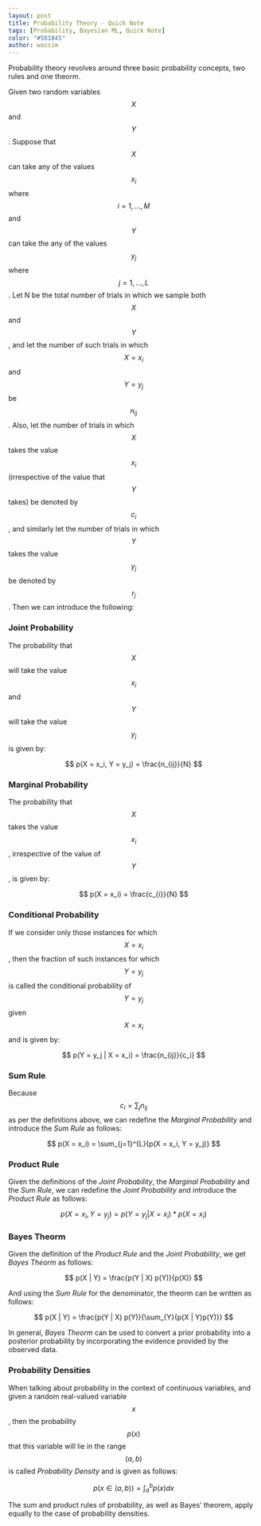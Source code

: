 ```yaml
---
layout: post
title: Probability Theory - Quick Note
tags: [Probability, Bayesian ML, Quick Note]
color: "#581845"
author: wassim
---
```


Probability theory revolves around three basic probability concepts, two rules and one theorm.

Given two random variables $$X$$ and $$Y$$. Suppose that $$X$$ can take any of the values $$x_i$$ where $$i = 1,...,M$$ and $$Y$$ can take the any of the values $$y_j$$ where $$j = 1,...,L$$. Let N be the total number of trials in which we sample both $$X$$ and $$Y$$, and let the number of such trials in which $$X=x_i$$ and $$Y = y_j$$ be $$n_{ij}$$. Also, let the number of trials in which $$X$$ takes the value $$x_i$$ (irrespective of the value that $$Y$$ takes) be denoted by $$c_i$$, and similarly let the number of trials in which $$Y$$ takes the value $$y_j$$ be denoted by $$r_j$$. Then we can introduce the following:

### Joint Probability

The probability that $$X$$ will take the value $$x_i$$ and $$Y$$ will take the value $$y_j$$ is given by:

$$ p(X = x_i, Y = y_j) = \frac{n_{ij}}{N} $$

### Marginal Probability

The probability that $$X$$ takes the value $$x_i$$, irrespective of the value of $$Y$$, is given by:

$$ p(X = x_i) = \frac{c_{i}}{N} $$

### Conditional Probability

If we consider only those instances for which $$X = x_i$$, then the fraction of such instances for which $$Y = y_j$$ is called the conditional probability of $$Y = y_j$$ given $$X = x_i$$ and is given by:

$$ p(Y = y_j | X = x_i) = \frac{n_{ij}}{c_i} $$

### Sum Rule

Because $$c_i = \sum_{j} n_{ij}$$ as per the definitions above, we can redefine the _Marginal Probability_ and introduce the _Sum Rule_ as follows:

$$ p(X = x_i) = \sum_{j=1}^{L}{p(X = x_i, Y = y_j)} $$

### Product Rule

Given the definitions of the _Joint Probability_, the _Marginal Probability_ and the _Sum Rule_, we can redefine the _Joint Probability_ and introduce the _Product Rule_ as follows:

$$ p(X = x_i, Y = y_j) = p(Y = y_j | X = x_i) * p(X = x_i) $$

### Bayes Theorm

Given the definition of the _Product Rule_ and the _Joint Probability_, we get _Bayes Theorm_ as follows:

$$ p(X | Y) = \frac{p(Y | X) p(Y)}{p(X)} $$

And using the _Sum Rule_ for the denominator, the theorm can be written as follows:

$$ p(X | Y) = \frac{p(Y | X) p(Y)}{\sum_{Y}{p(X | Y)p(Y)}} $$

In general, _Bayes Theorm_ can be used to convert a prior probability into a posterior probability by incorporating the evidence provided by the observed data.

### Probability Densities

When talking about probability in the context of continuous variables, and given a random real-valued variable $$x$$, then the probability $$p(x)$$ that this variable will lie in the range $$(a,b)$$ is called _Probability Density_ and is given as follows:

$$ p(x \in (a,b)) = \int_a^b p(x) dx $$

The sum and product rules of probability, as well as Bayes’ theorem, apply equally to the case of probability densities.
